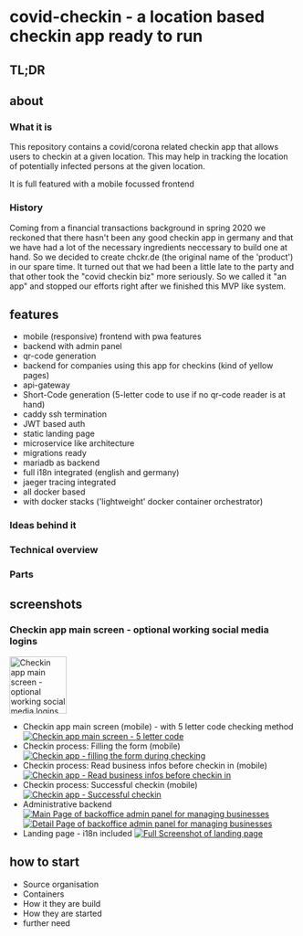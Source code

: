# covid-checkin - a location based checkin app ready to run

## TL;DR

## about

### What it is

This repository contains a covid/corona related checkin app that allows users to checkin at a given location.
This may help in tracking the location of potentially infected persons at the given location.

It is full featured with a mobile focussed frontend
### History

Coming from a financial transactions background in spring 2020 we reckoned that there hasn't been any good checkin app in germany and that we have had a lot of the necessary ingredients neccessary to build one at hand. So we decided to create chckr.de (the original name of the 'product') in our spare time. It turned out that we had been a little late to the party and that other took the "covid checkin biz" more seriously. So we called it "an app" and stopped our efforts right after we finished this MVP like system.

## features
* mobile (responsive) frontend with pwa features
* backend with admin panel
* qr-code generation
* backend for companies using this app for checkins (kind of yellow pages)
* api-gateway
* Short-Code generation (5-letter code to use if no qr-code reader is at hand)
* caddy ssh termination
* JWT based auth
* static landing page
* microservice like architecture
* migrations ready
* mariadb as backend
* full i18n integrated (english and germany)
* jaeger tracing integrated
* all docker based
* with docker stacks ('lightweight' docker container orchestrator)

### Ideas behind it

### Technical overview
### Parts

## screenshots

### Checkin app main screen - optional working social media logins
[<img alt="Checkin app main screen - optional working social media logins" width="100px" src="/doc/images/working-social-logins.png" />](/doc/images/working-social-logins.png)
* Checkin app main screen (mobile) - with 5 letter code checking method
[![Checkin app main screen - 5 letter code](/doc/images/checkin-via-5letter-code.png)](/doc/images/checkin-via-5letter-code.png)
* Checkin process: Filling the form (mobile)
[![Checkin app - filling the form during checking](/doc/images/checkin-form-mobile.png)](/doc/images/checkin-form-mobile.png)
* Checkin process: Read business infos before checkin in (mobile)
[![Checkin app - Read business infos before checkin in](/doc/images/business-infos-before-checkin.png)](/doc/images/business-infos-before-checkin.png)
* Checkin process: Successful checkin (mobile)
[![Checkin app - Successful checkin](/doc/images/successful-checkin-message.png)](/doc/images/successful-checkin-message.png)
* Administrative backend
[![Main Page of backoffice admin panel for managing businesses](/doc/images/backoffice-business-administration-main.png)](/doc/images/backoffice-business-administration-main.png)
[![Detail Page of backoffice admin panel for managing businesses](/doc/images/backoffice-business-adminstration-detail.png)](/doc/images/backoffice-business-adminstration-detail.png)
* Landing page - i18n included
[![Full Screenshot of landing page](/doc/images/landingpage-full-screen.png)](/doc/images/landingpage-full-screen.png)
  

## how to start

* Source organisation
* Containers
* How it they are build
* How they are started
* further need
